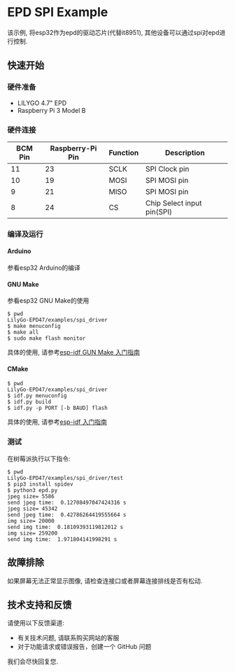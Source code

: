 # EPD SPI Example

该示例, 将esp32作为epd的驱动芯片(代替it8951), 其他设备可以通过spi对epd进行控制.

## 快速开始

### 硬件准备

* LILYGO 4.7" EPD
* Raspberry Pi 3 Model B

### 硬件连接

| BCM Pin | Raspberry-Pi Pin | Function | Description |
| ------- | ---------------- | -------- | ------------ |
| 11      | 23               | SCLK     | SPI Clock pin |
| 10      | 19               | MOSI     | SPI MOSI pin |
| 9       | 21               | MISO     | SPI MOSI pin |
| 8       | 24               | CS       | Chip Select input pin(SPI) |

### 编译及运行

#### Arduino

参看esp32 Arduino的编译

#### GNU Make

参看esp32 GNU Make的使用

```shell
$ pwd
LilyGo-EPD47/examples/spi_driver
$ make menuconfig
$ make all
$ sudo make flash monitor
```

具体的使用, 请参考[esp-idf GUN Make 入门指南](https://docs.espressif.com/projects/esp-idf/zh_CN/release-v4.3/esp32/get-started-legacy/index.html)

#### CMake

```shell
$ pwd
LilyGo-EPD47/examples/spi_driver
$ idf.py menuconfig
$ idf.py build
$ idf.py -p PORT [-b BAUD] flash
```

具体的使用, 请参考[esp-idf 入门指南](https://docs.espressif.com/projects/esp-idf/zh_CN/release-v4.3/esp32/get-started/index.html)

### 测试

在树莓派执行以下指令:

```shell
$ pwd
LilyGo-EPD47/examples/spi_driver/test
$ pip3 install spidev
$ python3 epd.py
jpeg size= 5586
send jpeg time:  0.12708497047424316 s
jpeg size= 45342
send jpeg time:  0.42786264419555664 s
img size= 20000
send img time:  0.18109393119812012 s
img size= 259200
send img time:  1.971804141998291 s
```


## 故障排除

如果屏幕无法正常显示图像, 请检查连接口或者屏幕连接排线是否有松动.

## 技术支持和反馈

请使用以下反馈渠道:

* 有关技术问题, 请联系购买网站的客服
* 对于功能请求或错误报告，创建一个 GitHub 问题

我们会尽快回复您.
